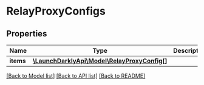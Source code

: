 # RelayProxyConfigs

## Properties
Name | Type | Description | Notes
------------ | ------------- | ------------- | -------------
**items** | [**\LaunchDarklyApi\Model\RelayProxyConfig[]**](RelayProxyConfig.md) |  | [optional] 

[[Back to Model list]](../README.md#documentation-for-models) [[Back to API list]](../README.md#documentation-for-api-endpoints) [[Back to README]](../README.md)


